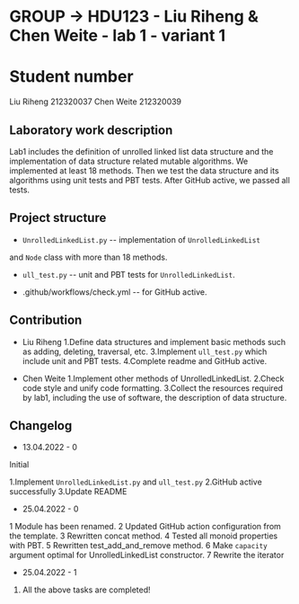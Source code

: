 
# GROUP -> HDU123 - Liu Riheng & Chen Weite - lab 1 - variant 1

# Student number

Liu Riheng 212320037
Chen Weite 212320039

## Laboratory work description

Lab1 includes the definition of unrolled linked list data structure
and the implementation of
data structure related mutable algorithms.
We implemented at least 18 methods. Then we test the data structure
and its algorithms using unit tests and PBT tests.
After GitHub active, we passed all tests.

## Project structure

- `UnrolledLinkedList.py` -- implementation of `UnrolledLinkedList`

and `Node` class with more than 18 methods.

- `ull_test.py` -- unit and PBT tests for `UnrolledLinkedList`.

- .github/workflows/check.yml -- for GitHub active.

## Contribution

- Liu Riheng
   1.Define data structures and implement basic methods such as adding,
   deleting, traversal, etc.
   3.Implement `ull_test.py` which include unit and PBT tests.
   4.Complete readme and GitHub active.

- Chen Weite
   1.Implement other methods of UnrolledLinkedList.
   2.Check code style and unify code formatting.
   3.Collect the resources required by lab1, including the use of software,
the description of data structure.

## Changelog

- 13.04.2022 - 0

Initial

1.Implement `UnrolledLinkedList.py` and `ull_test.py`
2.GitHub active successfully
3.Update README

- 25.04.2022 - 0

1 Module has been renamed.  2 Updated GitHub action configuration from the
template. 3  Rewritten concat method.
4  Tested all monoid properties with PBT.
5  Rewritten test_add_and_remove method.
6  Make `capacity` argument optimal for UnrolledLinkedList
constructor. 7  Rewrite the iterator

- 25.04.2022 - 1

1. All the above tasks are completed!
